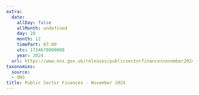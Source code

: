 ```yaml
---
extra:
  date:
    allDay: false
    allMonth: undefined
    day: 20
    month: 12
    timePart: 07:00
    utc: 1734678000000
    year: 2024
  url: https://www.ons.gov.uk/releases/publicsectorfinancesnovember2024
taxonomies:
  source:
  - ONS
title: Public Sector Finances - November 2024
---
```


